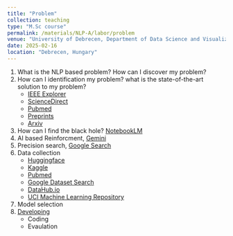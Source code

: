 ```yaml
---
title: "Problem"
collection: teaching
type: "M.Sc course"
permalink: /materials/NLP-A/labor/problem
venue: "University of Debrecen, Department of Data Science and Visualization"
date: 2025-02-16
location: "Debrecen, Hungary"
---
```


1. What is the NLP based problem? How can I discover my problem?
2. How can I identification my problem? what is the state-of-the-art solution to my problem?
    - [IEEE Explorer](https://ieeexplore.ieee.org/Xplore/home.jsp)
    - [ScienceDirect](https://www.sciencedirect.com/)
    - [Pubmed](https://pubmed.ncbi.nlm.nih.gov/)
    - [Preprints](https://www.preprints.org/)
    - [Arxiv](https://arxiv.org/)
3. How can I find the black hole? [NotebookLM](https://notebooklm.google.com/)
4. AI based Reinforcment, [Gemini](https://www.google.com/search?client=firefox-b-d&q=gemini)
5. Precision search, [Google Search](https://www.google.com/)
6. Data collection
    - [Huggingface](https://huggingface.co/)
    - [Kaggle](https://www.kaggle.com/)
    - [Pubmed](https://www.ncbi.nlm.nih.gov/home/develop/api/)
    - [Google Dataset Search](https://datasetsearch.research.google.com/)
    - [DataHub.io](https://datahub.io/)
    - [UCI Machine Learning Repository](https://archive.ics.uci.edu/ml/index.php)
7. Model selection
8. [Developing](https://colab.google/)
    - Coding
    - Evaulation